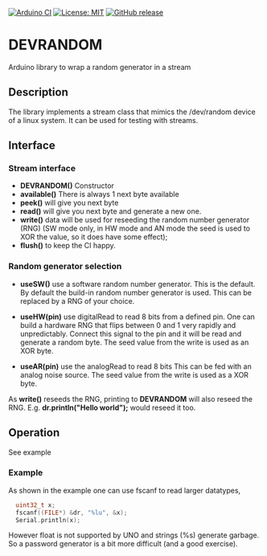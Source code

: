
[![Arduino CI](https://github.com/RobTillaart/DEVRANDOM/workflows/Arduino%20CI/badge.svg)](https://github.com/marketplace/actions/arduino_ci)
[![License: MIT](https://img.shields.io/badge/license-MIT-green.svg)](https://github.com/RobTillaart/DEVRANDOM/blob/master/LICENSE)
[![GitHub release](https://img.shields.io/github/release/RobTillaart/DEVRANDOM.svg?maxAge=3600)](https://github.com/RobTillaart/DEVRANDOM/releases)



# DEVRANDOM

Arduino library to wrap a random generator in a stream

## Description

The library implements a stream class that mimics the /dev/random
device of a linux system. It can be used for testing with streams.

## Interface

### Stream interface

- **DEVRANDOM()** Constructor
- **available()** There is always 1 next byte available
- **peek()** will give you next byte
- **read()** will give you next byte and generate a new one.
- **write()** data will be used for reseeding the random number generator (RNG)
(SW mode only, in HW mode and AN mode the seed is used to XOR the value, so it
does have some effect);
- **flush()** to keep the CI happy.

### Random generator selection

- **useSW()** use a software random number generator. This is the default.
By default the build-in random number generator is used. 
This can be replaced by a RNG of your choice. 

- **useHW(pin)** use digitalRead to read 8 bits from a defined pin.
One can build a hardware RNG that flips between 0 and 1 very rapidly and unpredictably.
Connect this signal to the pin and it will be read and generate a random byte.
The seed value from the write is used as an XOR byte.

- **useAR(pin)** use the analogRead to read 8 bits
This can be fed with an analog noise source.
The seed value from the write is used as a XOR byte.

As **write()** reseeds the RNG, printing to **DEVRANDOM** will also reseed the RNG. E.g. **dr.println("Hello world");** would reseed it too.

## Operation

See example

### Example

As shown in the example one can use fscanf to read larger datatypes, 

```cpp
  uint32_t x;
  fscanf((FILE*) &dr, "%lu", &x);
  Serial.println(x);
```
However float is not supported by UNO and strings (%s) generate garbage.
So a password generator is a bit more difficult (and a good exercise).


